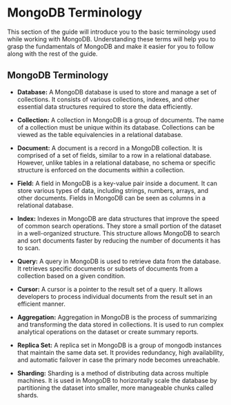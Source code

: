 # MongoDB Terminology

This section of the guide will introduce you to the basic terminology used while working with MongoDB. Understanding these terms will help you to grasp the fundamentals of MongoDB and make it easier for you to follow along with the rest of the guide.

## MongoDB Terminology

- **Database:** A MongoDB database is used to store and manage a set of collections. It consists of various collections, indexes, and other essential data structures required to store the data efficiently.

- **Collection:** A collection in MongoDB is a group of documents. The name of a collection must be unique within its database. Collections can be viewed as the table equivalencies in a relational database.

- **Document:** A document is a record in a MongoDB collection. It is comprised of a set of fields, similar to a row in a relational database. However, unlike tables in a relational database, no schema or specific structure is enforced on the documents within a collection.

- **Field:** A field in MongoDB is a key-value pair inside a document. It can store various types of data, including strings, numbers, arrays, and other documents. Fields in MongoDB can be seen as columns in a relational database.

- **Index:** Indexes in MongoDB are data structures that improve the speed of common search operations. They store a small portion of the dataset in a well-organized structure. This structure allows MongoDB to search and sort documents faster by reducing the number of documents it has to scan.

- **Query:** A query in MongoDB is used to retrieve data from the database. It retrieves specific documents or subsets of documents from a collection based on a given condition.

- **Cursor:** A cursor is a pointer to the result set of a query. It allows developers to process individual documents from the result set in an efficient manner.

- **Aggregation:** Aggregation in MongoDB is the process of summarizing and transforming the data stored in collections. It is used to run complex analytical operations on the dataset or create summary reports.

- **Replica Set:** A replica set in MongoDB is a group of mongodb instances that maintain the same data set. It provides redundancy, high availability, and automatic failover in case the primary node becomes unreachable.

- **Sharding:** Sharding is a method of distributing data across multiple machines. It is used in MongoDB to horizontally scale the database by partitioning the dataset into smaller, more manageable chunks called shards.
